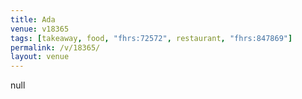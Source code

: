 ```yaml
---
title: Ada
venue: v18365
tags: [takeaway, food, "fhrs:72572", restaurant, "fhrs:847869"]
permalink: /v/18365/
layout: venue
---
```

null